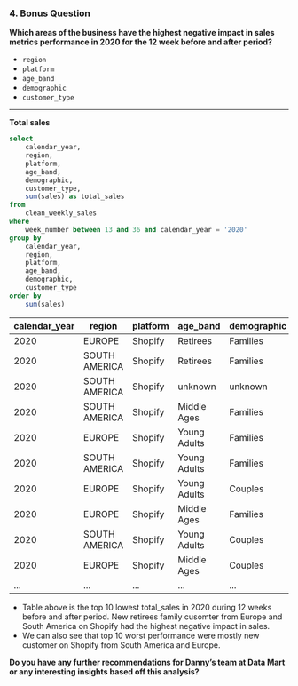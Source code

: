 ### 4. Bonus Question

**Which areas of the business have the highest negative impact in sales metrics performance in 2020 for the 12 week before and after period?**
- <code>region</code>
- <code>platform</code>
- <code>age_band</code>
- <code>demographic</code>
- <code>customer_type</code>

***

**Total sales**
````sql
select 
	calendar_year,
	region,
	platform,
	age_band,
	demographic,
	customer_type, 
	sum(sales) as total_sales
from 
	clean_weekly_sales
where
	week_number between 13 and 36 and calendar_year = '2020'
group by 
	calendar_year,
	region,
	platform,
	age_band,
	demographic,
	customer_type
order by 
	sum(sales)
````

| calendar_year | region        | platform | age_band     | demographic | customer_type | total_sales |
|---------------|---------------|----------|--------------|-------------|---------------|-------------|
|          2020 | EUROPE        | Shopify  | Retirees     | Families    | New           |       12126 |
|          2020 | SOUTH AMERICA | Shopify  | Retirees     | Families    | New           |       13883 |
|          2020 | SOUTH AMERICA | Shopify  | unknown      | unknown     | Existing      |       18593 |
|          2020 | SOUTH AMERICA | Shopify  | Middle Ages  | Families    | New           |       24124 |
|          2020 | EUROPE        | Shopify  | Young Adults | Families    | New           |       27289 |
|          2020 | SOUTH AMERICA | Shopify  | Young Adults | Families    | New           |       33083 |
|          2020 | EUROPE        | Shopify  | Young Adults | Couples     | New           |       47204 |
|          2020 | EUROPE        | Shopify  | Middle Ages  | Families    | New           |       53024 |
|          2020 | SOUTH AMERICA | Shopify  | Young Adults | Couples     | New           |       56638 |
|          2020 | EUROPE        | Shopify  | Middle Ages  | Couples     | New           |       69729 |
|          ... | ...       | ... | ...  |...     | ...         |      ... |

- Table above is the top 10 lowest total_sales in 2020 during 12 weeks before and after period. New retirees family cusomter from Europe and South America on Shopify had the highest negative impact in sales.
- We can also see that top 10 worst performance were mostly new customer on Shopify from South America and Europe. 

**Do you have any further recommendations for Danny’s team at Data Mart or any interesting insights based off this analysis?**
